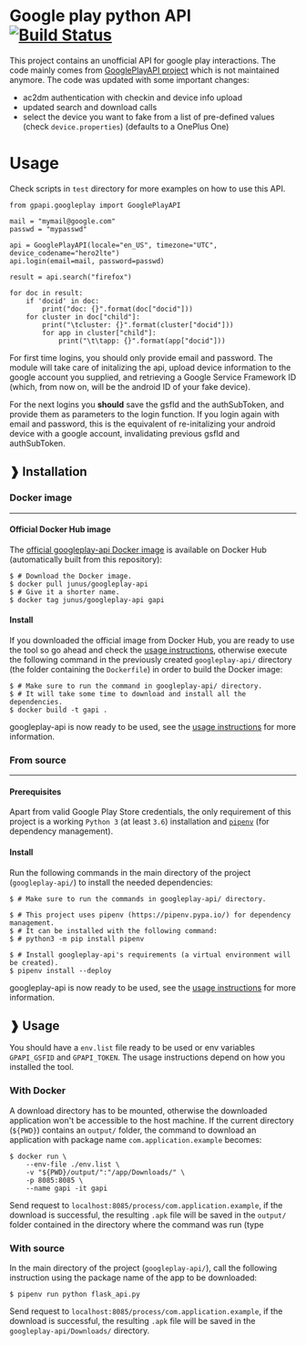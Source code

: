 # Google play python API [![Build Status](https://travis-ci.org/NoMore201/googleplay-api.svg?branch=master)](https://travis-ci.org/NoMore201/googleplay-api)

This project contains an unofficial API for google play interactions. The code mainly comes from
[GooglePlayAPI project](https://github.com/junus/googleplay-api/) which is not
maintained anymore. The code was updated with some important changes:

* ac2dm authentication with checkin and device info upload
* updated search and download calls
* select the device you want to fake from a list of pre-defined values (check `device.properties`)
(defaults to a OnePlus One)

# Usage

Check scripts in `test` directory for more examples on how to use this API.

```
from gpapi.googleplay import GooglePlayAPI

mail = "mymail@google.com"
passwd = "mypasswd"

api = GooglePlayAPI(locale="en_US", timezone="UTC", device_codename="hero2lte")
api.login(email=mail, password=passwd)

result = api.search("firefox")

for doc in result:
    if 'docid' in doc:
        print("doc: {}".format(doc["docid"]))
    for cluster in doc["child"]:
        print("\tcluster: {}".format(cluster["docid"]))
        for app in cluster["child"]:
            print("\t\tapp: {}".format(app["docid"]))
```

For first time logins, you should only provide email and password.
The module will take care of initalizing the api, upload device information
to the google account you supplied, and retrieving 
a Google Service Framework ID (which, from now on, will be the android ID of your fake device).

For the next logins you **should** save the gsfId and the authSubToken, and provide them as parameters
to the login function. If you login again with email and password, this is the equivalent of
re-initalizing your android device with a google account, invalidating previous gsfId and authSubToken.


## ❱ Installation

### Docker image

----------------------------------------------------------------------------------------

#### Official Docker Hub image

The [official googleplay-api Docker image](https://hub.docker.com/r/junus/googleplay-api)
is available on Docker Hub (automatically built from this repository):

```Shell
$ # Download the Docker image.
$ docker pull junus/googleplay-api
$ # Give it a shorter name.
$ docker tag junus/googleplay-api gapi
```

#### Install

If you downloaded the official image from Docker Hub, you are ready to use the tool so
go ahead and check the [usage instructions](#with-docker), otherwise execute the
following command in the previously created `googleplay-api/` directory (the folder
containing the `Dockerfile`) in order to build the Docker image:

```Shell
$ # Make sure to run the command in googleplay-api/ directory.
$ # It will take some time to download and install all the dependencies.
$ docker build -t gapi .
```

googleplay-api is now ready to be used, see the [usage instructions](#with-docker)
for more information.

### From source

----------------------------------------------------------------------------------------

#### Prerequisites

Apart from valid Google Play Store credentials, the only requirement of this project is
a working `Python 3` (at least `3.6`) installation and
[`pipenv`](https://pipenv.pypa.io/) (for dependency management).

#### Install

Run the following commands in the main directory of the project (`googleplay-api/`)
to install the needed dependencies:

```Shell
$ # Make sure to run the commands in googleplay-api/ directory.

$ # This project uses pipenv (https://pipenv.pypa.io/) for dependency management.
$ # It can be installed with the following command:
$ # python3 -m pip install pipenv

$ # Install googleplay-api's requirements (a virtual environment will be created).
$ pipenv install --deploy
```

googleplay-api is now ready to be used, see the [usage instructions](#with-source)
for more information.

## ❱ Usage

You should have a `env.list` file ready
to be used or env variables `GPAPI_GSFID` and `GPAPI_TOKEN`. The usage instructions depend on how you installed the tool.

### With Docker

A download directory has to be mounted, otherwise the
downloaded application won't be accessible to the host machine. If the current
directory (`${PWD}`) contains an `output/` folder, the
command to download an application with package name `com.application.example` becomes:

```Shell
$ docker run \
    --env-file ./env.list \
    -v "${PWD}/output/":"/app/Downloads/" \
    -p 8085:8085 \
    --name gapi -it gapi
```

Send request to `localhost:8085/process/com.application.example`,
if the download is successful, the resulting `.apk` file will be saved in the `output/`
folder contained in the directory where the command was run (type

### With source

In the main directory of the project (`googleplay-api/`), call the following
instruction using the package name of the app to be downloaded:

```Shell
$ pipenv run python flask_api.py
```

Send request to `localhost:8085/process/com.application.example`,
if the download is successful, the resulting `.apk` file will be saved in the
`googleplay-api/Downloads/` directory.